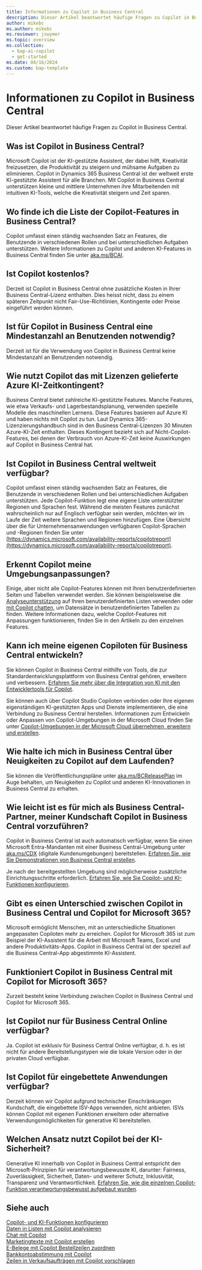 ```yaml
---
title: Informationen zu Copilot in Business Central
description: Dieser Artikel beantwortet häufige Fragen zu Copilot in Business Central.
author: mikebc
ms.author: mikebc
ms.reviewer: jswymer
ms.topic: overview
ms.collection:
  - bap-ai-copilot
  - get-started
ms.date: 04/16/2024
ms.custom: bap-template
---
```


# <a name="about-copilot-in-business-central"></a>Informationen zu Copilot in Business Central

Dieser Artikel beantwortet häufige Fragen zu Copilot in Business Central.

## <a name="what-is-copilot-in-business-central"></a>Was ist Copilot in Business Central?

Microsoft Copilot ist der KI-gestützte Assistent, der dabei hilft, Kreativität freizusetzen, die Produktivität zu steigern und mühsame Aufgaben zu eliminieren. Copilot in Dynamics 365 Business Central ist der weltweit erste KI-gestützte Assistent für alle Branchen. Mit Copilot in Business Central unterstützen kleine und mittlere Unternehmen ihre Mitarbeitenden mit intuitiven KI-Tools, welche die Kreativität steigern und Zeit sparen.

## <a name="where-can-i-find-the-list-of-copilot-features-in-business-central"></a>Wo finde ich die Liste der Copilot-Features in Business Central?

Copilot umfasst einen ständig wachsenden Satz an Features, die Benutzende in verschiedenen Rollen und bei unterschiedlichen Aufgaben unterstützen. Weitere Informationen zu Copilot und anderen KI-Features in Business Central finden Sie unter [aka.ms/BCAI](https://aka.ms/BCAI). 

## <a name="is-copilot-free"></a>Ist Copilot kostenlos?

Derzeit ist Copilot in Business Central ohne zusätzliche Kosten in Ihrer Business Central-Lizenz enthalten. Dies heisst nicht, dass zu einem späteren Zeitpunkt nicht Fair-Use-Richtlinien, Kontingente oder Preise eingeführt werden können.

## <a name="does-copilot-in-business-central-require-a-minimum-number-of-users"></a>Ist für Copilot in Business Central eine Mindestanzahl an Benutzenden notwendig?

Derzeit ist für die Verwendung von Copilot in Business Central keine Mindestanzahl an Benutzenden notwendig.

## <a name="how-does-copilot-use-the-azure-ai-time-quota-that-comes-with-licenses"></a>Wie nutzt Copilot das mit Lizenzen gelieferte Azure KI-Zeitkontingent?

Business Central bietet zahlreiche KI-gestützte Features. Manche Features, wie etwa Verkaufs- und Lagerbestandsplanung, verwenden spezielle Modelle des maschinellen Lernens. Diese Features basieren auf Azure KI und haben nichts mit Copilot zu tun. Laut Dynamics 365-Lizenzierungshandbuch sind in den Business Central-Lizenzen 30 Minuten Azure-KI-Zeit enthalten. Dieses Kontingent bezieht sich auf Nicht-Copilot-Features, bei denen der Verbrauch von Azure-KI-Zeit keine Auswirkungen auf Copilot in Business Central hat.

## <a name="is-copilot-in-business-central-available-worldwide"></a>Ist Copilot in Business Central weltweit verfügbar?

Copilot umfasst einen ständig wachsenden Satz an Features, die Benutzende in verschiedenen Rollen und bei unterschiedlichen Aufgaben unterstützen. Jede Copilot-Funktion legt eine eigene Liste unterstützter Regionen und Sprachen fest. Während die meisten Features zunächst wahrscheinlich nur auf Englisch verfügbar sein werden, möchten wir im Laufe der Zeit weitere Sprachen und Regionen hinzufügen. Eine Übersicht über die für Unternehmensanwendungen verfügbaren Copilot-Sprachen und -Regionen finden Sie unter [https://dynamics.microsoft.com/availability-reports/copilotreport](https://dynamics.microsoft.com/availability-reports/copilotreport).

## <a name="is-copilot-aware-of-my-environment-customizations"></a>Erkennt Copilot meine Umgebungsanpassungen?

Einige, aber nicht alle Copilot-Features können mit Ihren benutzerdefinierten Seiten und Tabellen verwendet werden. Sie können beispielsweise die [Analyseunterstützung](analysis-assist.md) auf Ihren benutzerdefinierten Listen verwenden oder [mit Copilot chatten](chat-with-copilot.md), um Datensätze in benutzerdefinierten Tabellen zu finden. Weitere Informationen dazu, welche Copilot-Features mit Anpassungen funktionieren, finden Sie in den Artikeln zu den einzelnen Features.

## <a name="can-i-develop-my-own-copilots-for-business-central"></a>Kann ich meine eigenen Copiloten für Business Central entwickeln?

Sie können Copilot in Business Central mithilfe von Tools, die zur Standardentwicklungsplattform von Business Central gehören, erweitern und verbessern. [Erfahren Sie mehr über die Integration von KI mit den Entwicklertools für Copilot](/dynamics365/business-central/dev-itpro/developer/ai-integration-landing-page).

Sie können auch über Copilot Studio Copiloten verbinden oder Ihre eigenen eigenständigen KI-gestützten Apps und Dienste implementieren, die eine Verbindung zu Business Central herstellen. Informationen zum Entwickeln oder Anpassen von Copilot-Umgebungen in der Microsoft Cloud finden Sie unter [Copilot-Umgebungen in der Microsoft Cloud übernehmen, erweitern und erstellen](/microsoft-cloud/dev/copilot/overview).

## <a name="how-do-i-keep-up-with-the-latest-news-about-copilot-in-business-central"></a>Wie halte ich mich in Business Central über Neuigkeiten zu Copilot auf dem Laufenden?

Sie können die Veröffentlichungspläne unter [aka.ms/BCReleasePlan](https://aka.ms/BCReleasePlan) im Auge behalten, um Neuigkeiten zu Copilot und anderen KI-Innovationen in Business Central zu erhalten.

## <a name="as-a-business-central-partner-how-easily-can-i-demonstrate-copilot-in-business-central-to-my-customers"></a>Wie leicht ist es für mich als Business Central-Partner, meiner Kundschaft Copilot in Business Central vorzuführen?

Copilot in Business Central ist auch automatisch verfügbar, wenn Sie einen Microsoft Entra-Mandanten mit einer Business Central-Umgebung unter [aka.ms/CDX](https://aka.ms/CDX) (digitale Kundenumgebungen) bereitstellen. [Erfahren Sie, wie Sie Demonstrationen von Business Central erstellen](/dynamics365/business-central/dev-itpro/administration/demo-environment).  

Je nach der bereitgestellten Umgebung sind möglicherweise zusätzliche Einrichtungsschritte erforderlich. [Erfahren Sie, wie Sie Copilot- und KI-Funktionen konfigurieren](/dynamics365/business-central/enable-ai).

## <a name="is-there-a-difference-between-copilot-in-business-central-and-copilot-for-microsoft-365"></a>Gibt es einen Unterschied zwischen Copilot in Business Central und Copilot for Microsoft 365?

Microsoft ermöglicht Menschen, mit an unterschiedliche Situationen angepassten Copiloten mehr zu erreichen. Copilot for Microsoft 365 ist zum Beispiel der KI-Assistent für die Arbeit mit Microsoft Teams, Excel und andere Produktivitäts-Apps. Copilot in Business Central ist der speziell auf die Business Central-App abgestimmte KI-Assistent.

## <a name="does-copilot-in-business-central-work-with-copilot-for-microsoft-365"></a>Funktioniert Copilot in Business Central mit Copilot for Microsoft 365?

Zurzeit besteht keine Verbindung zwischen Copilot in Business Central und Copilot for Microsoft 365.

## <a name="is-copilot-available-for-business-central-online-only"></a>Ist Copilot nur für Business Central Online verfügbar?

Ja. Copilot ist exklusiv für Business Central Online verfügbar, d. h. es ist nicht für andere Bereitstellungstypen wie die lokale Version oder in der privaten Cloud verfügbar.

## <a name="is-copilot-available-to-embed-applications"></a>Ist Copilot für eingebettete Anwendungen verfügbar?

Derzeit können wir Copilot aufgrund technischer Einschränkungen Kundschaft, die eingebettete ISV-Apps verwenden, nicht anbieten. ISVs können Copilot mit eigenen Funktionen erweitern oder alternative Verwendungsmöglichkeiten für generative KI bereitstellen.

## <a name="how-does-copilot-approach-ai-safety"></a>Welchen Ansatz nutzt Copilot bei der KI-Sicherheit?

Generative KI innerhalb von Copilot in Business Central entspricht den Microsoft-Prinzipien für verantwortungsbewusste KI, darunter: Fairness, Zuverlässigkeit, Sicherheit, Daten- und weiterer Schutz, Inklusivität, Transparenz und Verantwortlichkeit. [Erfahren Sie, wie die einzelnen Copilot-Funktion verantwortungsbewusst aufgebaut wurden](responsible-ai-overview.md).

## <a name="see-also"></a>Siehe auch

[Copilot- und KI-Funktionen konfigurieren](enable-ai.md)  
[Daten in Listen mit Copilot analysieren](analysis-assist.md)  
[Chat mit Copilot](chat-with-copilot.md)  
[Marketingtexte mit Copilot erstellen](item-marketing-text.md)  
[E-Belege mit Copilot Bestellzeilen zuordnen](map-edocuments-with-copilot.md)  
[Bankkontoabstimmung mit Copilot](bank-reconciliation-with-copilot.md)  
[Zeilen in Verkaufsaufträgen mit Copilot vorschlagen](sales-suggest-sales-lines-with-copilot.md)  
